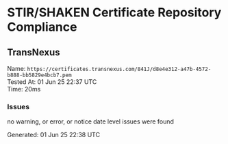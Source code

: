 # STIR/SHAKEN Certificate Repository Compliance

## TransNexus

Name: `https://certificates.transnexus.com/841J/d8e4e312-a47b-4572-b888-bb5829e4bcb7.pem`\
Tested At: 01 Jun 25 22:37 UTC\
Time: 20ms

### Issues

no warning, or error, or notice date level issues were found

Generated: 01 Jun 25 22:38 UTC